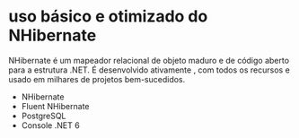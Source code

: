 # uso básico e otimizado do NHibernate

NHibernate é um mapeador relacional de objeto maduro e de código aberto para a estrutura .NET. É desenvolvido ativamente , com todos os recursos e usado em milhares de projetos bem-sucedidos.

- NHibernate
- Fluent NHibernate
- PostgreSQL
- Console .NET 6
